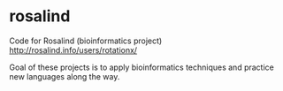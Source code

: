 # rosalind
Code for Rosalind (bioinformatics project)
http://rosalind.info/users/rotationx/

Goal of these projects is to apply bioinformatics techniques and practice new languages along the way.
